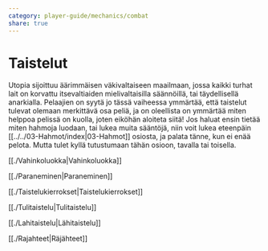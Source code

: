 ```yaml
---
category: player-guide/mechanics/combat
share: true
---
```

# Taistelut

Utopia sijoittuu äärimmäisen väkivaltaiseen maailmaan, jossa kaikki turhat lait on korvattu itsevaltiaiden mielivaltaisilla säännöillä, tai täydellisellä anarkialla. Pelaajien on syytä jo tässä vaiheessa ymmärtää, että taistelut tulevat olemaan merkittävä osa peliä, ja on oleellista on ymmärtää miten helppoa pelissä on kuolla, joten eiköhän aloiteta siitä! Jos haluat ensin tietää miten hahmoja luodaan, tai lukea muita sääntöjä, niin voit lukea eteenpäin [[../../03-Hahmot/index|03-Hahmot]] osiosta, ja palata tänne, kun ei enää pelota. Mutta tulet kyllä tutustumaan tähän osioon, tavalla tai toisella.

[[./Vahinkoluokka|Vahinkoluokka]]

[[./Paraneminen|Paraneminen]]

[[./Taistelukierrokset|Taistelukierrokset]]

[[./Tulitaistelu|Tulitaistelu]]

[[./Lahitaistelu|Lähitaistelu]]

[[./Rajahteet|Räjähteet]]